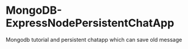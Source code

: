 # MongoDB-ExpressNodePersistentChatApp
Mongodb tutorial and persistent chatapp which can save old message
